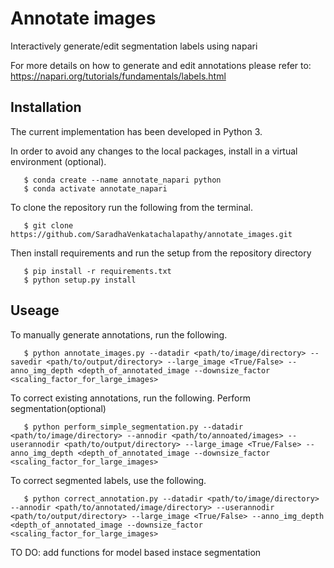# Annotate images
Interactively generate/edit segmentation labels using napari

For more details on how to generate and edit annotations please refer to: https://napari.org/tutorials/fundamentals/labels.html
## Installation 

The current implementation has been developed in Python 3.

In order to avoid any changes to the local packages, install in a virtual environment (optional).

```
   $ conda create --name annotate_napari python
   $ conda activate annotate_napari
```

To clone the repository run the following from the terminal.

```
   $ git clone https://github.com/SaradhaVenkatachalapathy/annotate_images.git
```

Then install requirements and run the setup from the repository directory

```
   $ pip install -r requirements.txt
   $ python setup.py install
```
## Useage

To manually generate annotations, run the following. 
```
   $ python annotate_images.py --datadir <path/to/image/directory> --savedir <path/to/output/directory> --large_image <True/False> --anno_img_depth <depth_of_annotated_image --downsize_factor <scaling_factor_for_large_images>
```
To correct existing annotations, run the following. 
Perform segmentation(optional)
```
   $ python perform_simple_segmentation.py --datadir <path/to/image/directory> --annodir <path/to/annoated/images> --userannodir <path/to/output/directory> --large_image <True/False> --anno_img_depth <depth_of_annotated_image --downsize_factor <scaling_factor_for_large_images>
```

To correct segmented labels, use the following. 
```
   $ python correct_annotation.py --datadir <path/to/image/directory> --annodir <path/to/annotated/image/directory> --userannodir <path/to/output/directory> --large_image <True/False> --anno_img_depth <depth_of_annotated_image --downsize_factor <scaling_factor_for_large_images>
```

TO DO: add functions for model based instace segmentation
